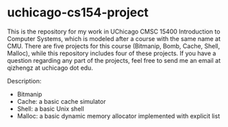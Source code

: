 # uchicago-cs154-project
This is the repository for my work in UChicago CMSC 15400 Introduction to Computer Systems, which is modeled after a course with the same name at CMU. There are five projects for this course (Bitmanip, Bomb, Cache, Shell, Malloc), while this repository includes four of these projects. If you have a question regarding any part of the projects, feel free to send me an email at qizhengz at uchicago dot edu.          

Description:
- Bitmanip  
- Cache: a basic cache simulator    
- Shell: a basic Unix shell
- Malloc: a basic dynamic memory allocator implemented with explicit list  

